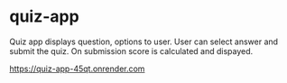 # quiz-app
Quiz app displays question, options to user.
User can select answer and submit the quiz.
On submission score is calculated and dispayed.

https://quiz-app-45qt.onrender.com
